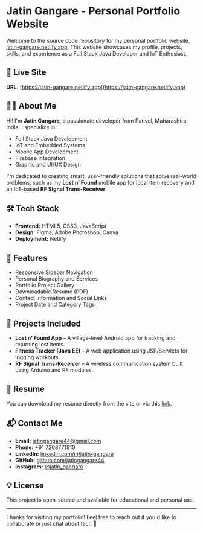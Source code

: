 # Jatin Gangare - Personal Portfolio Website

Welcome to the source code repository for my personal portfolio website, [jatin-gangare.netlify.app](https://jatin-gangare.netlify.app). This website showcases my profile, projects, skills, and experience as a Full Stack Java Developer and IoT Enthusiast.

## 🔗 Live Site

**URL:** [https://jatin-gangare.netlify.app](https://jatin-gangare.netlify.app)

## 👨‍💻 About Me

Hi! I'm **Jatin Gangare**, a passionate developer from Panvel, Maharashtra, India. I specialize in:

- Full Stack Java Development
- IoT and Embedded Systems
- Mobile App Development
- Firebase Integration
- Graphic and UI/UX Design

I'm dedicated to creating smart, user-friendly solutions that solve real-world problems, such as my **Lost n’ Found** mobile app for local item recovery and an IoT-based **RF Signal Trans-Receiver**.

## 🛠️ Tech Stack

- **Frontend:** HTML5, CSS3, JavaScript
- **Design:** Figma, Adobe Photoshop, Canva
- **Deployment:** Netlify

## 📁 Features

- Responsive Sidebar Navigation
- Personal Biography and Services
- Portfolio Project Gallery
- Downloadable Resume (PDF)
- Contact Information and Social Links
- Project Date and Category Tags

## 📸 Projects Included

- **Lost n’ Found App** – A village-level Android app for tracking and returning lost items.
- **Fitness Tracker (Java EE)** – A web application using JSP/Servlets for logging workouts.
- **RF Signal Trans-Receiver** – A wireless communication system built using Arduino and RF modules.

## 📄 Resume

You can download my resume directly from the site or via this [link](https://jatin-gangare.netlify.app/assets/resume/Jatin_Dnyaneshwar_Gangare(Resume).pdf).

## 📬 Contact Me

- **Email:** [jatingangare44@gmail.com](mailto:jatingangare44@gmail.com)
- **Phone:** +91 7208771910
- **LinkedIn:** [linkedin.com/in/jatin-gangare](https://www.linkedin.com/in/jatin-gangare)
- **GitHub:** [github.com/jatingangare44](https://github.com/jatingangare44)
- **Instagram:** [@jatin_gangare](https://www.instagram.com/jatin_gangare)

## 💡 License

This project is open-source and available for educational and personal use.

---

Thanks for visiting my portfolio! Feel free to reach out if you'd like to collaborate or just chat about tech 🚀
